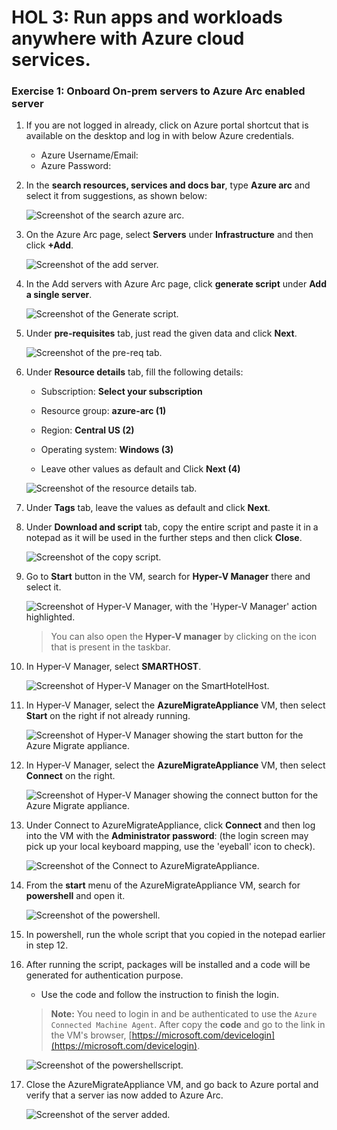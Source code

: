 # HOL 3: Run apps and workloads anywhere with Azure cloud services.

### Exercise 1: Onboard On-prem servers to Azure Arc enabled server


1. If you are not logged in already, click on Azure portal shortcut that is available on the desktop and log in with below Azure credentials.
    * Azure Username/Email: <inject key="AzureAdUserEmail"></inject> 
    * Azure Password: <inject key="AzureAdUserPassword"></inject>

1. In the **search resources, services and docs bar**, type **Azure arc** and select it from suggestions, as shown below:
   
    ![Screenshot of the search azure arc.](Images/searchazarc.png "search azure arc")
   
1. On the Azure Arc page, select **Servers** under **Infrastructure** and then click **+Add**.
    
    ![Screenshot of the add server.](Images/addserver.png "add server")
    
1. In the Add servers with Azure Arc page, click **generate script** under **Add a single server**.

    ![Screenshot of the Generate script.](Images/singleserver.png "Generate script")
     
1. Under **pre-requisites** tab, just read the given data and click **Next**.     

    ![Screenshot of the pre-req tab.](Images/prereq.png "pre-req tab")
    
1. Under **Resource details** tab, fill the following details:
     
   - Subscription: **Select your subscription**
    
   - Resource group: **azure-arc (1)**
  
   - Region: **Central US (2)**
   
   - Operating system: **Windows (3)**
   
   - Leave other values as default and Click **Next (4)**

    ![Screenshot of the resource details tab.](Images/resourcedetails.png "resource details tab")

1. Under **Tags** tab, leave the values as default and click **Next**.

1. Under **Download and script** tab, copy the entire script and paste it in a notepad as it will be used in the further steps and then click **Close**.

    ![Screenshot of the copy script.](Images/copyscript.png "copy script")
    
1. Go to **Start** button in the VM, search for **Hyper-V Manager** there and select it. 

    ![Screenshot of Hyper-V Manager, with the 'Hyper-V Manager' action highlighted.](Images/upd-hyper-v-manager.png "Hyper-V Manager")

   > You can also open the **Hyper-V manager** by clicking on the icon that is present in the taskbar. 
    
1. In Hyper-V Manager, select **SMARTHOST<inject key="DeploymentID" enableCopy="false" />**. 
  
    ![Screenshot of Hyper-V Manager on the SmartHotelHost.](Images/Hyperv1.png "Hyper-V Manager")
    
1. In Hyper-V Manager, select the **AzureMigrateAppliance** VM, then select **Start** on the right if not already running.

    ![Screenshot of Hyper-V Manager showing the start button for the Azure Migrate appliance.](Images/Hyperv2.png "Start AzureMigrateAppliance")    
    
1. In Hyper-V Manager, select the **AzureMigrateAppliance** VM, then select **Connect** on the right.

    ![Screenshot of Hyper-V Manager showing the connect button for the Azure Migrate appliance.](Images/Hyperv3.png "Connect to AzureMigrateAppliance")  
    
1. Under Connect to AzureMigrateAppliance, click **Connect** and then log into the VM with the **Administrator password**: **<inject key="SmartHotelHost Admin Password" />** (the login screen may pick up your local keyboard mapping, use the 'eyeball' icon to check).
 
    ![Screenshot of the Connect to AzureMigrateAppliance.](Images/upd-E1S13.png)
    
1. From the **start** menu of the AzureMigrateAppliance VM, search for **powershell** and open it.

    ![Screenshot of the powershell.](Images/powershell.png)
      
1. In powershell, run the whole script that you copied in the notepad earlier in step 12.

1. After running the script, packages will be installed and a code will be generated for authentication purpose.
     - Use the code and follow the instruction to finish the login.
   
   > **Note:** You need to login in and be authenticated to use the `Azure Connected Machine Agent`.
        After copy the __code__ and go to the link in the VM's browser, [https://microsoft.com/devicelogin](https://microsoft.com/devicelogin). 
    
    ![Screenshot of the powershellscript.](Images/packageinstalld.png)
     
 1. Close the AzureMigrateAppliance VM, and go back to Azure portal and verify that a server ias now added to Azure Arc.
    
    ![Screenshot of the server added.](Images/serveradded.png)
     
    
     
